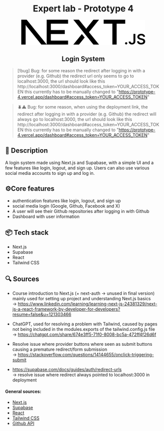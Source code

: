 <h1 align="center">Expert lab - Prototype 4</h1>

<center>
<img  src="login-system/public/next.svg" alt="next.js logo" width="400px">
<h2>Login System</h2>
</center>

> [!bug]
> Bug: for some reason the redirect after logging in with a provider (e.g. Github) the redirect url only seems to go to localhost:3000, the url should look like this http://localhost:3000/dashboard#access_token=YOUR_ACCESS_TOKEN this currently has to be manually changed to "https://prototype-4.vercel.app/dashboard#access_token=YOUR_ACCESS_TOKEN"



> 🪲⚠️ Bug: for some reason, when using the deployment link, the redirect after logging in with a provider (e.g. Github) the redirect will always go to localhost:3000, the url should look like this http://localhost:3000/dashboard#access_token=YOUR_ACCESS_TOKEN this currently has to be manually changed to "https://prototype-4.vercel.app/dashboard#access_token=YOUR_ACCESS_TOKEN"


## 📜 Description
A login system made using Next.js and Supabase, with a simple UI and a few features like login, logout, and sign up. Users can also use various social media accounts to sign up and log in.

## ⚙️Core features
- authentication features like login, logout, and sign up
- social media login (Google, Github, Facebook and X)
- A user will see their Github repositories after logging in with Github
- Dashboard with user information

## 📦 Tech stack
- Next.js
- Supabase
- React
- Tailwind CSS

## 🔍 Sources

- Course introduction to Next.js (+ next-auth -> unused in final version) mainly used for setting up project and understanding Next.js basics
<br> -> https://www.linkedin.com/learning/learning-next-js-24381329/next-js-a-react-framework-by-developer-for-developers?resume=false&u=121303466

- ChatGPT, used for resolving a problem with Tailwind, caused by pages not being included in the modules.exports of the tailwind.config.js file
<br> -> https://chatgpt.com/share/674e3ff5-71f0-8008-bc5a-472ff4f26d6f

- Resolve issue where provider buttons where seen as submit buttons causing a premature redirect/form submission <br> -> https://stackoverflow.com/questions/14144655/onclick-triggering-submit

- https://supabase.com/docs/guides/auth/redirect-urls <br> -> resolve issue where redirect always pointed to localhost:3000 in deployment


#### General sources:
- [Next.js](https://nextjs.org/)
- [Supabase](https://supabase.io/)
- [React](https://reactjs.org/)
- [Tailwind CSS](https://tailwindcss.com/)
- [Github API](https://docs.github.com/en/rest)
